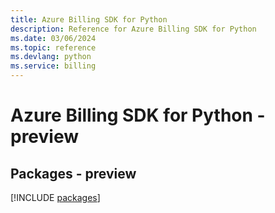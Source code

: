 ```yaml
---
title: Azure Billing SDK for Python
description: Reference for Azure Billing SDK for Python
ms.date: 03/06/2024
ms.topic: reference
ms.devlang: python
ms.service: billing
---
```

# Azure Billing SDK for Python - preview
## Packages - preview
[!INCLUDE [packages](billing-index.md)]